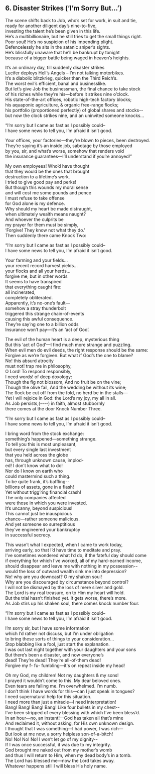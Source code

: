 ## 6.	Disaster Strikes (‘I’m Sorry But…’)  
  
The scene shifts back to Job, who’s set for work, in suit and tie,  
ready for another diligent day’s nine-to-five,  
investing the talent he’s been given in this life.  
He’s a multibillionaire, but he still tries to get the small things right.  
Poor soul! He’s no suspicion of his impending plight.  
Defencelessly he sits in the satanic sniper’s sights.  
He’s blissfully unaware that he’ll be bankrupt by tonight  
because of a bigger battle being waged in heaven’s heights.  
  
It’s an ordinary day, till suddenly disaster strikes  
Lucifer deploys Hell’s Angels – I’m not talking motorbikes.  
It’s a diabolic blitzkrieg, quicker than the Third Reich’s.  
The worst evil’s efficient, banal and businesslike.  
But let’s give Job the businessman, the final chance to take stock  
of his riches while they’re his—before it strikes nine o’clock.  
His state-of-the-art offices, robotic high-tech factory blocks;  
his aquaponic agriculture, & organic free-range flocks;  
his portfolio (proportioned perfectly) of global shares and stocks--  
but now the clock strikes nine, and an uninvited someone knocks...  
  
“I’m sorry but I came as fast as I possibly could–  
I have some news to tell you, I’m afraid it isn’t good.  
  
Your offices, your factories—they’re blown to pieces, been destroyed.  
They’re saying it’s an inside job, sabotage by those employed  
by you, sir, and what’s worse, somehow that renders void  
the insurance guarantees—I’ll understand if you’re annoyed!”  
  
My own employees! Who’d have thought  
that they would be the ones that brought  
destruction to a lifetime’s work.  
I tried to give good pay and perks!  
But though this wounds my moral sense  
and will cost me some pounds and pence  
I must refuse to take offense  
for God alone is my defence.  
Why should my heart be made distraught,  
when ultimately wealth means naught?  
And whoever the culprits be  
my prayer for them must be simply,  
‘Forgive! They know not what they do.’  
Then suddenly there came Knock Two:  
  
“I’m sorry but I came as fast as I possibly could–  
I have some news to tell you, I’m afraid it isn’t good.  
  
Your farming and your fields…  
your recent record harvest yields…  
your flocks and all your herds…  
forgive me, but in other words  
It seems to have transpired  
that everything caught fire:  
all incinerated,  
completely obliterated.  
Apparently, it’s no-one’s fault—  
somehow a stray thunderbolt  
triggered this strange chain-of-events  
causing this awful consequence.  
They’re say’ng one to a billion odds  
Insurance won’t pay—it’s an ‘act of God’.  
  
The evil of the human heart is a deep, mysterious thing  
But this ‘act of God’—I find much more strange and puzzling.  
When evil men do evil deeds, the right response should be the same:  
Forgive as we’re forgiven. But what if God’s the one to blame?  
No! this absurd atrocity  
must not! trap me in philosophy,  
O Lord! To respond responsibly,  
I need words! of deep doxology:  
Though the fig not blossom, And no fruit be on the vine;  
Though the olive fail, And the wedding be without its wine;  
The flock be cut off from the fold, no herd be in the stalls—  
Yet I will rejoice in God: the Lord’s my joy, my all in all.  
As Job persists,(----) in faith, almost stubbornly  
there comes at the door Knock Number Three.  
  
“I’m sorry but I came as fast as I possibly could–  
I have some news to tell you, I’m afraid it isn’t good.  
  
I bring word from the stock exchange:  
something’s happened—something strange.  
To tell you this is most unpleasant,  
but every single last investment  
that you held across the globe  
has, through unknown cause, implod-  
ed! I don’t know what to do!  
Nor do I know on earth who  
could mastermind such a thing.  
To be quite frank, it’s baffling--  
billions of assets, gone in a flash!  
Yet without trigg’ring financial crash!  
The only companies affected  
were those in which you were invested.  
It’s uncanny, beyond suspicious!  
This cannot just be inauspicious  
chance—rather someone malicious.  
And yet someone so surreptitious  
they’ve engineered your bankruptcy  
in successful secrecy.  
  
This wasn’t what I expected, when I came to work today,  
arriving early, so that I’d have time to meditate and pray.  
I’ve sometimes wondered what I’d do, if the fateful day should come  
if everything for which I’ve worked, all of my hard-earned income,  
should disappear and leave me with nothing in my possession--  
would the loss of outward wealth sink me into depression?  
No! why are you downcast? O my shaken soul!  
Why are you discouraged by circumstance beyond control?  
I will not be dismayed by the loss of mere silver and gold.  
The Lord is my real treasure, on to Him my heart will hold.  
But the trial hasn’t finished yet. It gets worse, there’s more.  
As Job stirs up his shaken soul, there comes knock number four.  
  
“I’m sorry but I came as fast as I possibly could–  
I have some news to tell you, I’m afraid it isn’t good.  
  
I’m sorry sir, but I have some information  
which I’d rather not discuss, but I’m under obligation  
to bring these sorts of things to your consideration…  
Stop blabbing like a fool, just start the explanation.  
I was out last night together with your daughters and your sons  
But there’s been a disaster, and now everyone’s  
dead! They’re dead! They’re all-of-them dead!  
Forgive my f- fu- fumbling—it's on repeat inside my head!  
  
Oh my God, my children! Not my daughters & my sons!  
I prayed it wouldn’t come to this. My dear beloved ones.  
Even tears are failing me. I’m overwhelmed. I’m numb.  
I don’t think I have words for this—can I just speak in tongues?  
I need supernatural help for this situation.  
I need more than just a miracle--I need interpretation!  
Bang! Bang! Bang! Bang! Like four bullets in my chest--  
I’ve been stripped of every blessing with which I’ve been bless’d.  
In an hour—no, an instant!—God has taken all that’s mine  
And reclaimed it, without asking, for His own unknown design.  
I thought that I was something—I had power, I was rich—  
But look at me now, a sorry helpless son-of-a-bitch!  
No! No! No! No! I won’t let go of my dignity--  
If I was once successful, it was due to my integrity.  
God brought me naked out from my mother’s womb  
and thus I will return to Him, when my dead body’s in a tomb.  
The Lord has blessed me—now the Lord takes away.  
Whatever happens still I will bless His holy name.  
